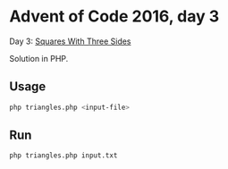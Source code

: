# Advent of Code 2016, day 3

Day 3: [Squares With Three Sides](https://adventofcode.com/2016/day/3)

Solution in PHP.


## Usage

```bash
php triangles.php <input-file>
```


## Run

```bash
php triangles.php input.txt
```
